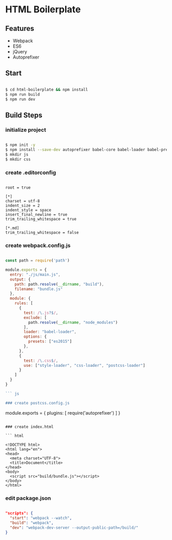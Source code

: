 # HTML Boilerplate

## Features

* Webpack
* ES6
* jQuery
* Autoprefixer

## Start

``` bash

$ cd html-boilerplate && npm install
$ npm run build
$ npm run dev

```

## Build Steps

### initialize project

``` bash

$ npm init -y
$ npm install --save-dev autoprefixer babel-core babel-loader babel-preset-es2015 css-loader jquery postcss-loader style-loader webpack webpack-dev-server
$ mkdir js
$ mkdir css

```

### create .editorconfig

```

root = true

[*]
charset = utf-8
indent_size = 2
indent_style = space
insert_final_newline = true
trim_trailing_whitespace = true

[*.md]
trim_trailing_whitespace = false

```

### create webpack.config.js

``` js

const path = require('path')

module.exports = {
  entry: "./js/main.js",
  output: {
    path: path.resolve(__dirname, "build"),
    filename: "bundle.js"
  },
  module: {
    rules: [
      {
        test: /\.js?$/,
        exclude: [
          path.resolve(__dirname, "node_modules")
        ],
        loader: "babel-loader",
        options: {
          presets: ["es2015"]
        },
      },
      {
        test: /\.css$/,
        use: ["style-loader", "css-loader", "postcss-loader"]
      }
    ]
  }
}

``` js

### create postcss.config.js

```

module.exports = {
  plugins: [
    require('autoprefixer')
  ]
}

```

### create index.html

``` html

<!DOCTYPE html>
<html lang="en">
<head>
  <meta charset="UTF-8">
  <title>Document</title>
</head>
<body>
  <script src="build/bundle.js"></script>
</body>
</html>

```

### edit package.json

``` json

"scripts": {
  "start": "webpack --watch",
  "build": "webpack",
  "dev": "webpack-dev-server --output-public-path=/build/"
}

```
